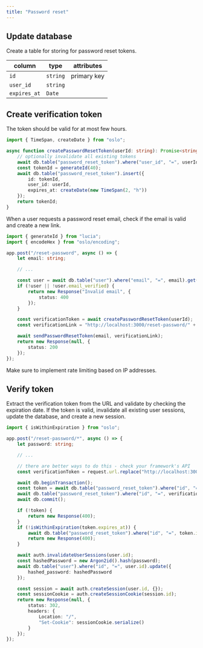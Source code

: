 ```yaml
---
title: "Password reset"
---
```


## Update database

Create a table for storing for password reset tokens.

| column       | type     | attributes  |
| ------------ | -------- | ----------- |
| `id`         | `string` | primary key |
| `user_id`    | `string` |             |
| `expires_at` | `Date`   |             |

## Create verification token

The token should be valid for at most few hours.

```ts
import { TimeSpan, createDate } from "oslo";

async function createPasswordResetToken(userId: string): Promise<string> {
	// optionally invalidate all existing tokens
	await db.table("password_reset_token").where("user_id", "=", userId).deleteAll();
	const tokenId = generateId(40);
	await db.table("password_reset_token").insert({
		id: tokenId,
		user_id: userId,
		expires_at: createDate(new TimeSpan(2, "h"))
	});
	return tokenId;
}
```

When a user requests a password reset email, check if the email is valid and create a new link.

```ts
import { generateId } from "lucia";
import { encodeHex } from "oslo/encoding";

app.post("/reset-password", async () => {
	let email: string;

	// ...

	const user = await db.table("user").where("email", "=", email).get();
	if (!user || !user.email_verified) {
		return new Response("Invalid email", {
			status: 400
		});
	}

	const verificationToken = await createPasswordResetToken(userId);
	const verificationLink = "http://localhost:3000/reset-password/" + verificationToken;

	await sendPasswordResetToken(email, verificationLink);
	return new Response(null, {
		status: 200
	});
});
```

Make sure to implement rate limiting based on IP addresses.

## Verify token

Extract the verification token from the URL and validate by checking the expiration date. If the token is valid, invalidate all existing user sessions, update the database, and create a new session.

```ts
import { isWithinExpiration } from "oslo";

app.post("/reset-password/*", async () => {
	let password: string;

	// ...

	// there are better ways to do this - check your framework's API
	const verificationToken = request.url.replace("http://localhost:3000/reset-password/", "");

	await db.beginTransaction();
	const token = await db.table("password_reset_token").where("id", "=", verificationToken).get();
	await db.table("password_reset_token").where("id", "=", verificationToken).delete();
	await db.commit();

	if (!token) {
		return new Response(400);
	}
	if (!isWithinExpiration(token.expires_at)) {
		await db.table("password_reset_token").where("id", "=", token.id).delete();
		return new Response(400);
	}

	await auth.invalidateUserSessions(user.id);
	const hashedPassword = new Argon2id().hash(password);
	await db.table("user").where("id", "=", user.id).update({
		hashed_password: hashedPassword
	});

	const session = await auth.createSession(user.id, {});
	const sessionCookie = auth.createSessionCookie(session.id);
	return new Response(null, {
		status: 302,
		headers: {
			Location: "/",
			"Set-Cookie": sessionCookie.serialize()
		}
	});
});
```
